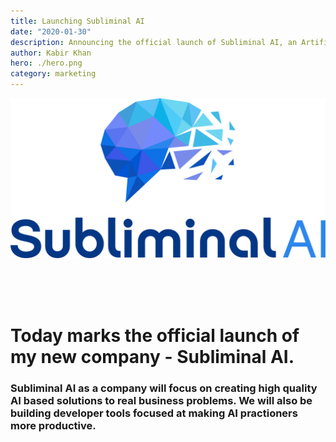 ```yaml
---
title: Launching Subliminal AI
date: "2020-01-30"
description: Announcing the official launch of Subliminal AI, an Artificial Intelligence Consulting and Developer Tools company focused on solving practical AI for businesses and Developers.
author: Kabir Khan
hero: ./hero.png
category: marketing
---
```


![Logo](./logo_full.png)

<br/>
<br/>
<br/>

# Today marks the official launch of my new company - **Subliminal AI.**

### Subliminal AI as a company will focus on creating high quality AI based solutions to real business problems. We will also be building developer tools focused at making AI practioners more productive.
